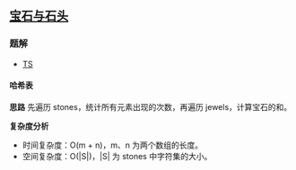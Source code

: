 ## [宝石与石头](https://leetcode-cn.com/problems/jewels-and-stones/)

### 题解
+ [TS](../../ts/896/771.ts)

#### 哈希表
**思路**
先遍历 stones，统计所有元素出现的次数，再遍历 jewels，计算宝石的和。

**复杂度分析**
+ 时间复杂度：O(m + n)，m、n 为两个数组的长度。
+ 空间复杂度：O(|S|)，|S| 为 stones 中字符集的大小。